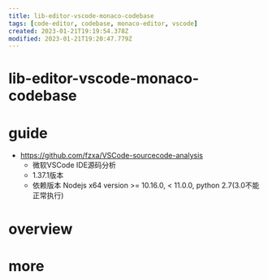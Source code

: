```yaml
---
title: lib-editor-vscode-monaco-codebase
tags: [code-editor, codebase, monaco-editor, vscode]
created: 2023-01-21T19:19:54.378Z
modified: 2023-01-21T19:20:47.779Z
---
```


# lib-editor-vscode-monaco-codebase

# guide

- https://github.com/fzxa/VSCode-sourcecode-analysis
  - 微软VSCode IDE源码分析
  - 1.37.1版本 
  - 依赖版本 Nodejs x64 version >= 10.16.0, < 11.0.0, python 2.7(3.0不能正常执行)
# overview

# more
